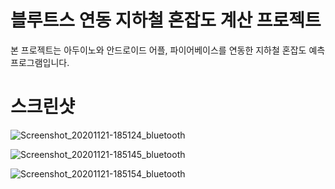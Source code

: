 # 블루트스 연동 지하철 혼잡도 계산 프로젝트
본 프로젝트는 아두이노와 안드로이드 어플, 파이어베이스를 연동한 지하철 혼잡도 예측 프로그램입니다.

# 스크린샷
![Screenshot_20201121-185124_bluetooth](https://user-images.githubusercontent.com/55690757/101304598-f8255700-3883-11eb-9d57-c4def6214d47.jpg)

![Screenshot_20201121-185145_bluetooth](https://user-images.githubusercontent.com/55690757/101304603-f8bded80-3883-11eb-9960-8644a51df9b8.jpg)

![Screenshot_20201121-185154_bluetooth](https://user-images.githubusercontent.com/55690757/101304605-f9ef1a80-3883-11eb-8d4f-9ba75010caa4.jpg)
